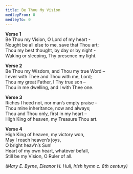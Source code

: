 ```yaml
---
title: Be Thou My Vision
medleyFrom: 0
medleyTo: 0
---
```


**Verse 1**  
Be Thou my Vision, O Lord of my heart -  
Nought be all else to me, save that Thou art;  
Thou my best thought, by day or by night -  
Waking or sleeping, Thy presence my light.

**Verse 2**  
Be Thou my Wisdom, and Thou my true Word –  
I ever with Thee and Thou with me, Lord;  
Thou my great Father, I Thy true son –  
Thou in me dwelling, and I with Thee one.

**Verse 3**  
Riches I heed not, nor man’s empty praise –  
Thou mine inheritance, now and always;  
Thou and Thou only, first in my heart –  
High King of heaven, my Treasure Thou art.

**Verse 4**  
High King of heaven, my victory won,  
May I reach heaven’s joys,  
O bright heav’n’s Sun!  
Heart of my own heart, whatever befall,  
Still be my Vision, O Ruler of all.

_(Mary E. Byrne, Eleanor H. Hull, Irish hymn c. 8th century)_
